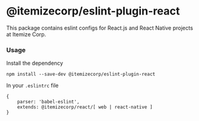 # @itemizecorp/eslint-plugin-react

This package contains eslint configs for React.js and React Native projects at Itemize Corp.

### Usage

Install the dependency

```
npm install --save-dev @itemizecorp/eslint-plugin-react
```

In your `.eslintrc` file

```
{
    parser: 'babel-eslint',
    extends: @itemizecorp/react/[ web | react-native ]
}
```
